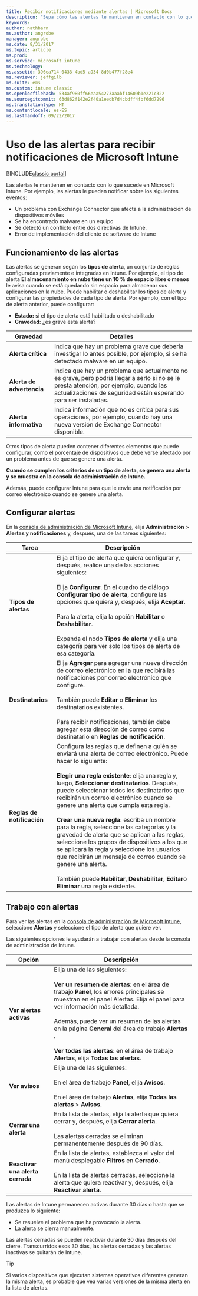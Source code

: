 ```yaml
---
title: Recibir notificaciones mediante alertas | Microsoft Docs
description: "Sepa cómo las alertas le mantienen en contacto con lo que sucede en Microsoft Intune."
keywords: 
author: nathbarn
ms.author: angrobe
manager: angrobe
ms.date: 8/31/2017
ms.topic: article
ms.prod: 
ms.service: microsoft intune
ms.technology: 
ms.assetid: 396ea714 0433 4bd5 a934 8d0b477f28e4
ms.reviewer: jeffgilb
ms.suite: ems
ms.custom: intune classic
ms.openlocfilehash: 534af980ff66eaa54273aaabf14609b1e221c322
ms.sourcegitcommit: 63d862f142e2f40a1eedb7d4cbdff4fbf6dd7296
ms.translationtype: HT
ms.contentlocale: es-ES
ms.lasthandoff: 09/22/2017
---
```

#  <a name="use-alerts-to-get-notified-by-microsoft-intune"></a>Uso de las alertas para recibir notificaciones de Microsoft Intune

[!INCLUDE[classic portal](../includes/classic-portal.md)]

Las alertas le mantienen en contacto con lo que sucede en Microsoft Intune. Por ejemplo, las alertas le pueden notificar sobre los siguientes eventos:
- Un problema con Exchange Connector que afecta a la administración de dispositivos móviles
- Se ha encontrado malware en un equipo
- Se detectó un conflicto entre dos directivas de Intune.
- Error de implementación del cliente de software de Intune

## <a name="how-alerts-work"></a>Funcionamiento de las alertas

Las alertas se generan según los **tipos de alerta**, un conjunto de reglas configuradas previamente e integradas en Intune. Por ejemplo, el tipo de alerta **El almacenamiento en nube tiene un 10 % de espacio libre o menos** le avisa cuando se está quedando sin espacio para almacenar sus aplicaciones en la nube. Puede habilitar o deshabilitar los tipos de alerta y configurar las propiedades de cada tipo de alerta. Por ejemplo, con el tipo de alerta anterior, puede configurar:

- **Estado:** si el tipo de alerta está habilitado o deshabilitado
- **Gravedad:** ¿es grave esta alerta?

|Gravedad|Detalles|
|--|---|
|**Alerta crítica**|Indica que hay un problema grave que debería investigar lo antes posible, por ejemplo, si se ha detectado malware en un equipo.|
|**Alerta de advertencia**|Indica que hay un problema que actualmente no es grave, pero podría llegar a serlo si no se le presta atención, por ejemplo, cuando las actualizaciones de seguridad están esperando para ser instaladas.|
|**Alerta informativa**|Indica información que no es crítica para sus operaciones, por ejemplo, cuando hay una nueva versión de Exchange Connector disponible.|

Otros tipos de alerta pueden contener diferentes elementos que puede configurar, como el porcentaje de dispositivos que debe verse afectado por un problema antes de que se genere una alerta.

**Cuando se cumplen los criterios de un tipo de alerta, se genera una alerta y se muestra en la consola de administración de Intune.**

Además, puede configurar Intune para que le envíe una notificación por correo electrónico cuando se genere una alerta.

## <a name="set-up-alerts"></a>Configurar alertas

En la [consola de administración de Microsoft Intune](https://manage.microsoft.com), elija **Administración** &gt; **Alertas y notificaciones** y, después, una de las tareas siguientes:

|Tarea|Descripción|
|---|------|
|**Tipos de alertas**|Elija el tipo de alerta que quiera configurar y, después, realice una de las acciones siguientes:<br /><br />Elija **Configurar**. En el cuadro de diálogo **Configurar tipo de alerta**, configure las opciones que quiera y, después, elija **Aceptar**.<br /><br />Para la alerta, elija la opción **Habilitar** o **Deshabilitar**.<br /><br />Expanda el nodo **Tipos de alerta** y elija una categoría para ver solo los tipos de alerta de esa categoría.|
|**Destinatarios**|Elija **Agregar** para agregar una nueva dirección de correo electrónico en la que recibirá las notificaciones por correo electrónico que configure.<br /><br />También puede **Editar** o **Eliminar** los destinatarios existentes.<br /><br />Para recibir notificaciones, también debe agregar esta dirección de correo como destinatario en **Reglas de notificación**.|
|**Reglas de notificación**|Configura las reglas que definen a quién se enviará una alerta de correo electrónico. Puede hacer lo siguiente:<br /><br />**Elegir una regla existente**: elija una regla y, luego, **Seleccionar destinatarios**. Después, puede seleccionar todos los destinatarios que recibirán un correo electrónico cuando se genere una alerta que cumpla esta regla.<br /><br />**Crear una nueva regla**: escriba un nombre para la regla, seleccione las categorías y la gravedad de alerta que se aplican a las reglas, seleccione los grupos de dispositivos a los que se aplicará la regla y seleccione los usuarios que recibirán un mensaje de correo cuando se genere una alerta.<br /><br />También puede **Habilitar**, **Deshabilitar**, **Editar**o **Eliminar** una regla existente.|

## <a name="working-with-alerts"></a>Trabajo con alertas

Para ver las alertas en la [consola de administración de Microsoft Intune](https://manage.microsoft.com), seleccione **Alertas** y seleccione el tipo de alerta que quiere ver.

Las siguientes opciones le ayudarán a trabajar con alertas desde la consola de administración de Intune.

|Opción|Descripción|
|-----|----|
|**Ver alertas activas**|Elija una de las siguientes:<br /><br />**Ver un resumen de alertas**: en el área de trabajo **Panel**, los errores principales se muestran en el panel Alertas. Elija el panel para ver información más detallada.<br /><br />Además, puede ver un resumen de las alertas en la página **General** del área de trabajo **Alertas** .<br /><br />**Ver todas las alertas**: en el área de trabajo **Alertas**, elija **Todas las alertas**.|
|**Ver avisos**|Elija una de las siguientes:<br /><br />En el área de trabajo **Panel**, elija **Avisos**.<br /><br />En el área de trabajo **Alertas**, elija **Todas las alertas** &gt; **Avisos**.|
|**Cerrar una alerta**|En la lista de alertas, elija la alerta que quiera cerrar y, después, elija **Cerrar alerta**.<br /><br />Las alertas cerradas se eliminan permanentemente después de 90 días.|
|**Reactivar una alerta cerrada**|En la lista de alertas, establezca el valor del menú desplegable **Filtros** en **Cerrado**.<br /><br />En la lista de alertas cerradas, seleccione la alerta que quiera reactivar y, después, elija **Reactivar alerta**.|

Las alertas de Intune permanecen activas durante 30 días o hasta que se produzca lo siguiente:

- Se resuelve el problema que ha provocado la alerta.
- La alerta se cierra manualmente.

Las alertas cerradas se pueden reactivar durante 30 días después del cierre. Transcurridos esos 30 días, las alertas cerradas y las alertas inactivas se quitarán de Intune.

> [!TIP]
> Si varios dispositivos que ejecutan sistemas operativos diferentes generan la misma alerta, es probable que vea varias versiones de la misma alerta en la lista de alertas.
